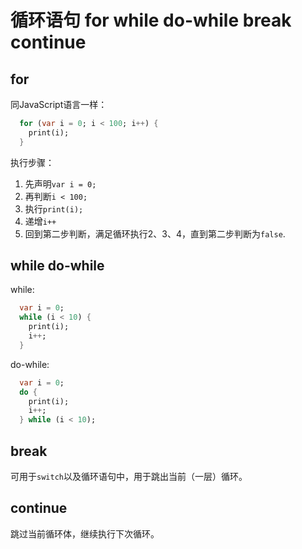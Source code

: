 # 循环语句 for while do-while break continue

## for

同JavaScript语言一样：

``` dart
  for (var i = 0; i < 100; i++) {
    print(i);
  }
```

执行步骤：

1. 先声明`var i = 0;`
2. 再判断`i < 100;`
3. 执行`print(i);`
4. 递增`i++`
5. 回到第二步判断，满足循环执行2、3、4，直到第二步判断为`false`.

## while do-while

while:
``` dart
  var i = 0;
  while (i < 10) {
    print(i);
    i++;
  }
```
do-while:
``` dart
  var i = 0;
  do {
    print(i);
    i++;
  } while (i < 10);
```

## break

可用于`switch`以及循环语句中，用于跳出当前（一层）循环。

## continue

跳过当前循环体，继续执行下次循环。